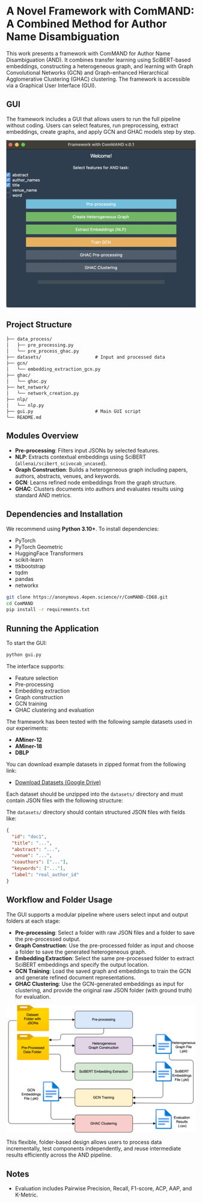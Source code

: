 # A Novel Framework with ComMAND: A Combined Method for Author Name Disambiguation

This work presents a framework with ComMAND for Author Name Disambiguation (AND). It combines transfer learning using SciBERT-based embeddings, constructing a heterogeneous graph, and learning with Graph Convolutional Networks (GCN) and Graph-enhanced Hierarchical Agglomerative Clustering (GHAC) clustering. The framework is accessible via a Graphical User Interface (GUI).

## GUI

The framework includes a GUI that allows users to run the full pipeline without coding. Users can select features, run preprocessing, extract embeddings, create graphs, and apply GCN and GHAC models step by step.


<p align="center">
  <img src="image.png" alt="GUI" width="600"/>
</p>


## Project Structure

```
├── data_process/
│   ├── pre_processing.py
│   └── pre_process_ghac.py
├── datasets/                    # Input and processed data
├── gcn/
│   └── embedding_extraction_gcn.py
├── ghac/
│   └── ghac.py
├── het_network/
│   └── network_creation.py
├── nlp/
│   └── nlp.py
├── gui.py                       # Main GUI script
└── README.md
```

## Modules Overview

- **Pre-processing**: Filters input JSONs by selected features.
- **NLP**: Extracts contextual embeddings using SciBERT (`allenai/scibert_scivocab_uncased`).
- **Graph Construction**: Builds a heterogeneous graph including papers, authors, abstracts, venues, and keywords.
- **GCN**: Learns refined node embeddings from the graph structure.
- **GHAC**: Clusters documents into authors and evaluates results using standard AND metrics.

## Dependencies and Installation

We recommend using **Python 3.10+**. To install dependencies:

- PyTorch
- PyTorch Geometric
- HuggingFace Transformers
- scikit-learn
- ttkbootstrap
- tqdm
- pandas
- networkx


```bash
git clone https://anonymous.4open.science/r/ComMAND-CD68.git
cd ComMAND
pip install -r requirements.txt
```


## Running the Application


To start the GUI:

```bash
python gui.py
```

The interface supports:
- Feature selection
- Pre-processing
- Embedding extraction
- Graph construction
- GCN training
- GHAC clustering and evaluation


The framework has been tested with the following sample datasets used in our experiments:
- **AMiner-12**
- **AMiner-18**
- **DBLP**

You can download example datasets in zipped format from the following link:

- [Download Datasets (Google Drive)](https://drive.google.com/drive/folders/1jxtOWCOlS6vX6ewIQYNHmaMEZncQrkyW?usp=drive_link)

Each dataset should be unzipped into the `datasets/` directory and must contain JSON files with the following structure:



The `datasets/` directory should contain structured JSON files with fields like:
```json
{
  "id": "doc1",
  "title": "...",
  "abstract": "...",
  "venue": "...",
  "coauthors": ["..."],
  "keywords": ["..."],
  "label": "real_author_id"
}
```

## Workflow and Folder Usage

The GUI supports a modular pipeline where users select input and output folders at each stage:

- **Pre-processing**: Select a folder with raw JSON files and a folder to save the pre-processed output.
- **Graph Construction**: Use the pre-processed folder as input and choose a folder to save the generated heterogeneous graph.
- **Embedding Extraction**: Select the same pre-processed folder to extract SciBERT embeddings and specify the output location.
- **GCN Training**: Load the saved graph and embeddings to train the GCN and generate refined document representations.
- **GHAC Clustering**: Use the GCN-generated embeddings as input for clustering, and provide the original raw JSON folder (with ground truth) for evaluation.


<p align="center">
  <img src="workflow.png" alt="GUI" width="600"/>
</p>


This flexible, folder-based design allows users to process data incrementally, test components independently, and reuse intermediate results efficiently across the AND pipeline.




## Notes

- Evaluation includes Pairwise Precision, Recall, F1-score, ACP, AAP, and K-Metric.

